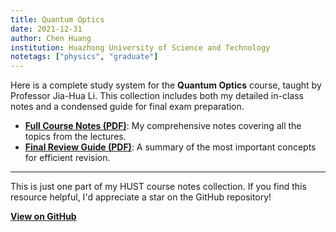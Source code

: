 ```yaml
---
title: Quantum Optics
date: 2021-12-31
author: Chen Huang
institution: Huazhong University of Science and Technology
notetags: ["physics", "graduate"]
---
```


Here is a complete study system for the **Quantum Optics** course, taught by Professor Jia-Hua Li. This collection includes both my detailed in-class notes and a condensed guide for final exam preparation.

- [**Full Course Notes (PDF)**](quantum-optics/pdf/quantum-optics.pdf): My comprehensive notes covering all the topics from the lectures.
- [**Final Review Guide (PDF)**](quantum-optics/pdf/review-quantum-optics.pdf): A summary of the most important concepts for efficient revision.

---

This is just one part of my HUST course notes collection. If you find this resource helpful, I'd appreciate a star on the GitHub repository!

[**View on GitHub**](https://github.com/chenx820/HUST-course-notes)
